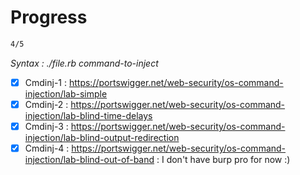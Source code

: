 # Progress

```bash
4/5
```

*Syntax : ./file.rb command-to-inject*

  - [x] Cmdinj-1 : https://portswigger.net/web-security/os-command-injection/lab-simple
  - [x] Cmdinj-2 : https://portswigger.net/web-security/os-command-injection/lab-blind-time-delays
  - [x] Cmdinj-3 : https://portswigger.net/web-security/os-command-injection/lab-blind-output-redirection
  - [x] Cmdinj-4 : https://portswigger.net/web-security/os-command-injection/lab-blind-out-of-band : I don't have burp pro for now :)
